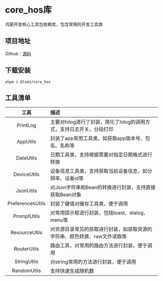 # core_hos库

鸿蒙开发核心工具包依赖库，包含常用的开发工具类

## 项目地址

Github：[源码](https://github.com/LZ9/AgileDevHOS)

## 下载安装

```
ohpm i @lodz/core_hos
```

## 工具清单

|        工具        | 描述                                      |
|:----------------:|:----------------------------------------|
|     PrintLog     | 主要对hilog进行了封装，简化了hilog的调用方式，支持日志开关，分段打印 |
|     AppUtils     | 封装了app常用工具类，如获取app版本号、包名、名称等            |
|    DateUtils     | 日期工具类，支持根据需要对指定日期格式进行转换                 |
|   DeviceUtils    | 设备信息工具类，支持获取当前设备信息，如分辨率、设备id等           |
|    JsonUtils     | 对Json字符串和Bean的转换进行封装，支持直接获取Bean对象       |
| PreferencesUtils | 封装了键值对缓存工具类，便于调用                        |
|   PromptUtils    | 对常用提示框进行封装，包括toast、dialog、menu等         |
|  ResourceUtils   | 对资源目录常见的获取进行封装，如获取资源的字符串、颜色转换、raw文件读取等  |
|   RouterUtils    | 路由工具，对常用的路由方法进行封装，便于调用                  |
|   StringUtils    | 对string常用的方法进行封装，便于调用                   |      
|   RandomUtils    | 支持快速生成随机数                               |      

